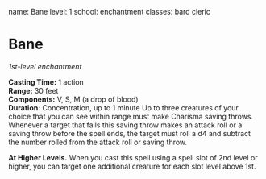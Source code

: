 name: Bane
level: 1
school: enchantment
classes: bard
         cleric

# Bane 
_1st-level enchantment_ 

**Casting Time:** 1 action   
**Range:** 30 feet   
**Components:** V, S, M (a drop of blood)   
**Duration:** Concentration, up to 1 minute 
Up to three creatures of your choice that you can see within range must make Charisma saving throws. Whenever a target that fails this saving throw makes an attack roll or a saving throw before the spell ends, the target must roll a d4 and subtract the number rolled from the attack roll or saving throw. 

**At Higher Levels.** When you cast this spell using a spell slot of 2nd level or higher, you can target one additional creature for each slot level above 1st. 